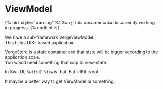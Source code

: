 # ViewModel



{% hint style="warning" %}
Sorry, this documentation is currently working in progress.
{% endhint %}

We have a sub-framework VergeViewModel.  
This helps UIKit based application.

VergeStore is a state container and that state will be bigger according to the application scale.  
 You would need something that map to view-state.

In SwiftUI, `SwiftUI.View` is that. But UIKit is not.

It may be a better way to get ViewModel or something.

